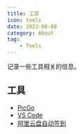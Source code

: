 ```yaml
---
title: 工具
icon: tools
date: 2023-08-08
category: About
tag:
    - Tools
---
```


记录一些工具相关的信息。

<!-- more -->

## 工具

- [PicGo](./picgo.md)
- [VS Code](./vscode.md)
- [阿里云盘自动签到](./ali_cloud_disk.md)
